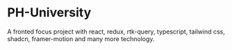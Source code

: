 # PH-University

A fronted focus project with react, redux, rtk-query, typescript, tailwind css, shadcn, framer-motion and many more technology.
